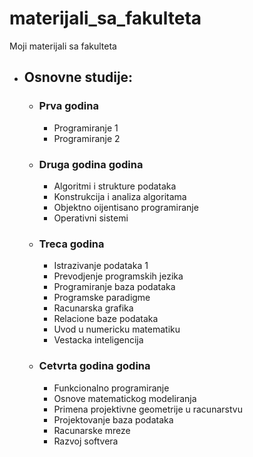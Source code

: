 # materijali_sa_fakulteta
Moji materijali sa fakulteta

* ## Osnovne studije: <br>
	* ### Prva godina<br>
		- Programiranje 1
		- Programiranje 2
	* ### Druga godina godina<br>
		- Algoritmi i strukture podataka
		- Konstrukcija i analiza algoritama
		- Objektno oijentisano programiranje
		- Operativni sistemi
	* ### Treca godina<br>
		- Istrazivanje podataka 1
		- Prevodjenje programskih jezika
		- Programiranje baza podataka
		- Programske paradigme
		- Racunarska grafika
		- Relacione baze podataka
		- Uvod u numericku matematiku
		- Vestacka inteligencija
	* ### Cetvrta godina godina<br>
		- Funkcionalno programiranje
		- Osnove matematickog modeliranja
		- Primena projektivne geometrije u racunarstvu
		- Projektovanje baza podataka
		- Racunarske mreze
		- Razvoj softvera
